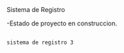 </h1> Sistema de Registro</h1>

-Estado de proyecto en construccion.

```nmp install react

sistema de registro 3
